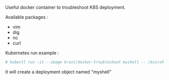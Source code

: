 Useful docker container to troubleshoot K8S deployment.

Available packages :
* vim
* dig
* nc
* curl

Kubernetes run example :

``` bash
# kubectl run -it --image krast/docker-troubleshoot myshell -- /bin/sh
```

It will create a deployment object named "myshell"
